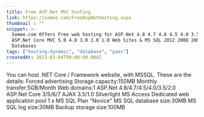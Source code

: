 ```yaml
---
title: Free ASP.Net MVC hosting
link: https://somee.com/FreeAspNetHosting.aspx
thumbnail : ""
snippet: >-
  Somee.com Offers Free web hosting for ASP.Net 4.8 4.7 4.6 4.5 4.0 3.5 2.0
  ASP.Net Core MVC 5.0 4.0 3.0 2.0 1.0 Web Sites & MS SQL 2012 2008 2005 2000
  Databases
tags: ["hosting-dynamic", "database", "paas"]
createdAt: 2023-03-04T00:00:00.000Z
---
```

You can host .NET Core / Framework website, with MSSQL.
These are the details:
Forced advertising
Storage capacity:150MB
Monthly transfer:5GB/Month
Web domains:1
ASP.Net 4.8/4.7/4.5/4.0/3.5/2.0
ASP.Net Core 3/5/6/7
AJAX 3.5/1.0
Silverlight
MS Access
Dedicated web application pool
1 x MS SQL Plan "Novice"
MS SQL database size:30MB
MS SQL log size:30MB
Backup storage size:100MB